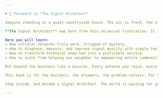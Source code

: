 ```yaml
---

# 🌟 Foreword to *The Signal Architect*

Imagine standing in a quiet countryside house. The air is fresh, the view is endless — but your phone shows only one fading bar. Calls drop, video conferences freeze, and the promise of digital freedom vanishes into static. This is not just an inconvenience. It is a barrier to opportunity, to education, to connection itself.  

**The Signal Architect** was born from this universal frustration. It is more than a book, more than a course — it is a blueprint for turning weak signals into strong businesses, and dead zones into thriving zones of possibility.  

Here you will learn:  
- How cellular networks truly work, stripped of mystery.  
- How to diagnose, measure, and improve signal quality with simple tools.  
- How to transform technical know‑how into a profitable service.  
- How to scale from helping one neighbor to empowering entire communities.  

But beyond the business lies a mission. Every antenna you raise, every connection you restore, is more than a technical fix — it is a bridge. A bridge between families and their loved ones, between students and their teachers, between rural entrepreneurs and the global marketplace.  

This book is for the builders, the dreamers, the problem‑solvers. For those who see not just a dropped call, but a dropped opportunity — and who decide to pick it up, amplify it, and share it with the world.  

Step inside, and become a Signal Architect. The world is waiting for you to connect it.  

---
```

